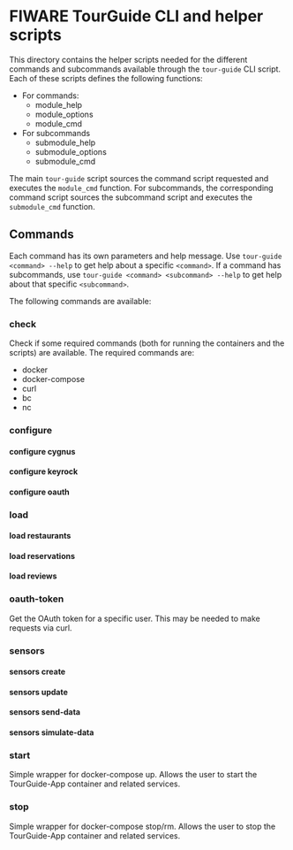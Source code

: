 # FIWARE TourGuide CLI and helper scripts #

This directory contains the helper scripts needed for the different commands and subcommands available through the `tour-guide` CLI script.  Each of these scripts defines the following functions:

* For commands:
    * module_help
    * module_options
    * module_cmd
* For subcommands
    * submodule_help
    * submodule_options
    * submodule_cmd

The main `tour-guide` script sources the command script requested and executes the `module_cmd` function.  For subcommands, the corresponding command script sources the subcommand script and executes the `submodule_cmd` function.

## Commands ##

Each command has its own parameters and help message.  Use `tour-guide <command> --help` to get help about a specific `<command>`.  If a command has subcommands, use `tour-guide <command> <subcommand> --help` to get help about that specific `<subcommand>`.

The following commands are available:

### check ###

Check if some required commands (both for running the containers and the scripts) are available.  The required commands are:

* docker
* docker-compose
* curl
* bc
* nc

### configure ###

#### configure cygnus ####

#### configure keyrock ####

#### configure oauth ####

### load ###

#### load restaurants ####

#### load reservations ####

#### load reviews ####

### oauth-token ###

Get the OAuth token for a specific user.  This may be needed to make requests via curl.

### sensors ###

#### sensors create ####

#### sensors update ####

#### sensors send-data ####

#### sensors simulate-data ####

### start ###

Simple wrapper for docker-compose up.  Allows the user to start the TourGuide-App container and related services.

### stop ###

Simple wrapper for docker-compose stop/rm.  Allows the user to stop the TourGuide-App container and related services.
